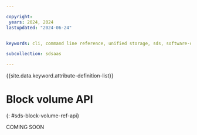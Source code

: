 ```yaml
---

copyright:
 years: 2024, 2024
lastupdated: "2024-06-24"


keywords: cli, command line reference, unified storage, sds, software-defined-storage

subcollection: sdsaas

---
```

{{site.data.keyword.attribute-definition-list}}

# Block volume API
{: #sds-block-volume-ref-api}

COMING SOON

